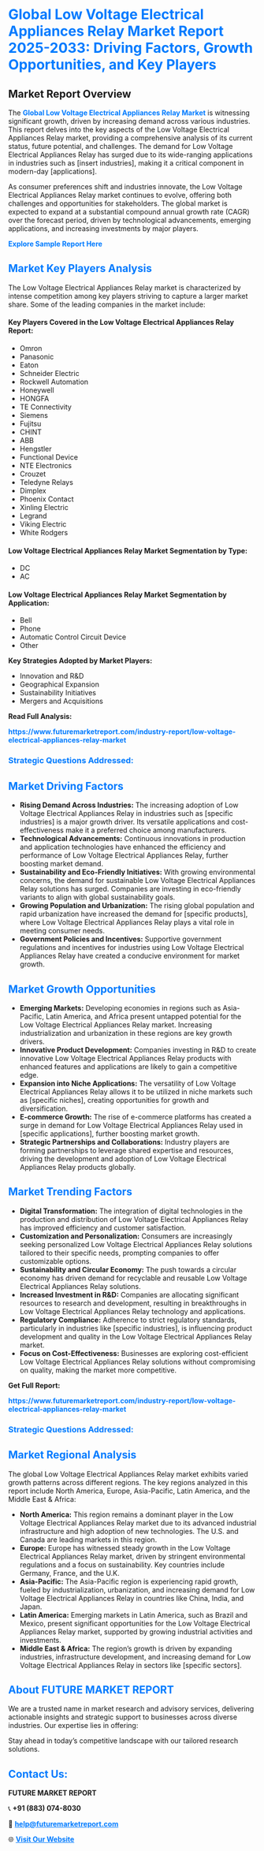 <h1 style="color: #007BFF;">Global Low Voltage Electrical Appliances Relay Market Report 2025-2033: Driving Factors, Growth Opportunities, and Key Players</h1>

<section id="overview">
<h2>Market Report Overview</h2>
<p>The <a href="https://www.futuremarketreport.com/industry-report/low-voltage-electrical-appliances-relay-market" style="color: #007BFF; text-decoration: none;"><strong>Global Low Voltage Electrical Appliances Relay Market</strong></a> is witnessing significant growth, driven by increasing demand across various industries. This report delves into the key aspects of the Low Voltage Electrical Appliances Relay market, providing a comprehensive analysis of its current status, future potential, and challenges. The demand for Low Voltage Electrical Appliances Relay has surged due to its wide-ranging applications in industries such as [insert industries], making it a critical component in modern-day [applications].</p>
<p>As consumer preferences shift and industries innovate, the Low Voltage Electrical Appliances Relay market continues to evolve, offering both challenges and opportunities for stakeholders. The global market is expected to expand at a substantial compound annual growth rate (CAGR) over the forecast period, driven by technological advancements, emerging applications, and increasing investments by major players.</p>
</section>

<section id="overview">
<p><a href="https://www.futuremarketreport.com/request-sample/reportId=75392" style="color: #007BFF; text-decoration: none;"><strong>Explore Sample Report Here</strong></a></p>
</section>

<section id="key-players">
<h2 style="color: #007BFF;">Market Key Players Analysis</h2>
<p>The Low Voltage Electrical Appliances Relay market is characterized by intense competition among key players striving to capture a larger market share. Some of the leading companies in the market include:</p>
<h4>Key Players Covered in the Low Voltage Electrical Appliances Relay Report:</h4>
<ul><li>Omron</li><li>Panasonic</li><li>Eaton</li><li>Schneider Electric</li><li>Rockwell Automation</li><li>Honeywell</li><li>HONGFA</li><li>TE Connectivity</li><li>Siemens</li><li>Fujitsu</li><li>CHINT</li><li>ABB</li><li>Hengstler</li><li>Functional Device</li><li>NTE Electronics</li><li>Crouzet</li><li>Teledyne Relays</li><li>Dimplex</li><li>Phoenix Contact</li><li>Xinling Electric</li><li>Legrand</li><li>Viking Electric</li><li>White Rodgers</li></ul>
<h4>Low Voltage Electrical Appliances Relay Market Segmentation by Type:</h4>
<ul><li>DC</li><li>AC</li></ul>

<h4>Low Voltage Electrical Appliances Relay Market Segmentation by Application:</h4>
<ul><li>Bell</li><li>Phone</li><li>Automatic Control Circuit Device</li><li>Other</li></ul>
<p><strong>Key Strategies Adopted by Market Players:</strong></p>
<ul>
<li>Innovation and R&D</li>
<li>Geographical Expansion</li>
<li>Sustainability Initiatives</li>
<li>Mergers and Acquisitions</li>
</ul>
</section>

<section>
<p><strong>Read Full Analysis: </strong></p><a href="https://www.futuremarketreport.com/industry-report/low-voltage-electrical-appliances-relay-market" style="color: #007BFF; text-decoration: none;"><strong>https://www.futuremarketreport.com/industry-report/low-voltage-electrical-appliances-relay-market</strong></a>
<h3 style="color: #007BFF;">Strategic Questions Addressed:</h3>
</section>

<section id="driving-factors">
<h2 style="color: #007BFF;">Market Driving Factors</h2>
<ul>
<li><strong>Rising Demand Across Industries:</strong> The increasing adoption of Low Voltage Electrical Appliances Relay in industries such as [specific industries] is a major growth driver. Its versatile applications and cost-effectiveness make it a preferred choice among manufacturers.</li>
<li><strong>Technological Advancements:</strong> Continuous innovations in production and application technologies have enhanced the efficiency and performance of Low Voltage Electrical Appliances Relay, further boosting market demand.</li>
<li><strong>Sustainability and Eco-Friendly Initiatives:</strong> With growing environmental concerns, the demand for sustainable Low Voltage Electrical Appliances Relay solutions has surged. Companies are investing in eco-friendly variants to align with global sustainability goals.</li>
<li><strong>Growing Population and Urbanization:</strong> The rising global population and rapid urbanization have increased the demand for [specific products], where Low Voltage Electrical Appliances Relay plays a vital role in meeting consumer needs.</li>
<li><strong>Government Policies and Incentives:</strong> Supportive government regulations and incentives for industries using Low Voltage Electrical Appliances Relay have created a conducive environment for market growth.</li>
</ul>
</section>

<section id="growth-opportunities">
<h2 style="color: #007BFF;">Market Growth Opportunities</h2>
<ul>
<li><strong>Emerging Markets:</strong> Developing economies in regions such as Asia-Pacific, Latin America, and Africa present untapped potential for the Low Voltage Electrical Appliances Relay market. Increasing industrialization and urbanization in these regions are key growth drivers.</li>
<li><strong>Innovative Product Development:</strong> Companies investing in R&D to create innovative Low Voltage Electrical Appliances Relay products with enhanced features and applications are likely to gain a competitive edge.</li>
<li><strong>Expansion into Niche Applications:</strong> The versatility of Low Voltage Electrical Appliances Relay allows it to be utilized in niche markets such as [specific niches], creating opportunities for growth and diversification.</li>
<li><strong>E-commerce Growth:</strong> The rise of e-commerce platforms has created a surge in demand for Low Voltage Electrical Appliances Relay used in [specific applications], further boosting market growth.</li>
<li><strong>Strategic Partnerships and Collaborations:</strong> Industry players are forming partnerships to leverage shared expertise and resources, driving the development and adoption of Low Voltage Electrical Appliances Relay products globally.</li>
</ul>
</section>

<section id="trending-factors">
<h2 style="color: #007BFF;">Market Trending Factors</h2>
<ul>
<li><strong>Digital Transformation:</strong> The integration of digital technologies in the production and distribution of Low Voltage Electrical Appliances Relay has improved efficiency and customer satisfaction.</li>
<li><strong>Customization and Personalization:</strong> Consumers are increasingly seeking personalized Low Voltage Electrical Appliances Relay solutions tailored to their specific needs, prompting companies to offer customizable options.</li>
<li><strong>Sustainability and Circular Economy:</strong> The push towards a circular economy has driven demand for recyclable and reusable Low Voltage Electrical Appliances Relay solutions.</li>
<li><strong>Increased Investment in R&D:</strong> Companies are allocating significant resources to research and development, resulting in breakthroughs in Low Voltage Electrical Appliances Relay technology and applications.</li>
<li><strong>Regulatory Compliance:</strong> Adherence to strict regulatory standards, particularly in industries like [specific industries], is influencing product development and quality in the Low Voltage Electrical Appliances Relay market.</li>
<li><strong>Focus on Cost-Effectiveness:</strong> Businesses are exploring cost-efficient Low Voltage Electrical Appliances Relay solutions without compromising on quality, making the market more competitive.</li>
</ul>
</section>

<section>
<p><strong>Get Full Report: </strong></p><a href="https://www.futuremarketreport.com/industry-report/low-voltage-electrical-appliances-relay-market" style="color: #007BFF; text-decoration: none;"><strong>https://www.futuremarketreport.com/industry-report/low-voltage-electrical-appliances-relay-market</strong></a>
<h3 style="color: #007BFF;">Strategic Questions Addressed:</h3>
</section>


<section id="regional-analysis">
<h2 style="color: #007BFF;">Market Regional Analysis</h2>
<p>The global Low Voltage Electrical Appliances Relay market exhibits varied growth patterns across different regions. The key regions analyzed in this report include North America, Europe, Asia-Pacific, Latin America, and the Middle East & Africa:</p>
<ul>
<li><strong>North America:</strong> This region remains a dominant player in the Low Voltage Electrical Appliances Relay market due to its advanced industrial infrastructure and high adoption of new technologies. The U.S. and Canada are leading markets in this region.</li>
<li><strong>Europe:</strong> Europe has witnessed steady growth in the Low Voltage Electrical Appliances Relay market, driven by stringent environmental regulations and a focus on sustainability. Key countries include Germany, France, and the U.K.</li>
<li><strong>Asia-Pacific:</strong> The Asia-Pacific region is experiencing rapid growth, fueled by industrialization, urbanization, and increasing demand for Low Voltage Electrical Appliances Relay in countries like China, India, and Japan.</li>
<li><strong>Latin America:</strong> Emerging markets in Latin America, such as Brazil and Mexico, present significant opportunities for the Low Voltage Electrical Appliances Relay market, supported by growing industrial activities and investments.</li>
<li><strong>Middle East & Africa:</strong> The region’s growth is driven by expanding industries, infrastructure development, and increasing demand for Low Voltage Electrical Appliances Relay in sectors like [specific sectors].</li>
</ul>
</section>

<footer>
<h2 style="color: #007BFF;">About FUTURE MARKET REPORT</h2>
<p>We are a trusted name in market research and advisory services, delivering actionable insights and strategic support to businesses across diverse industries. Our expertise lies in offering:</p>

<p>Stay ahead in today’s competitive landscape with our tailored research solutions.</p>

<h2 style="color: #007BFF;">Contact Us:</h2>
<p><strong>FUTURE MARKET REPORT</strong></p>
<p>📞 <strong>+91 (883) 074-8030</strong></p>
<p>📧 <strong><a href="mailto:help@futuremarketreport.com" style="color: #007BFF;">help@futuremarketreport.com</a></strong></p>
<p>🌐 <strong><a href="https://www.futuremarketreport.com/" style="color: #007BFF;">Visit Our Website</a></strong></p>
</footer>